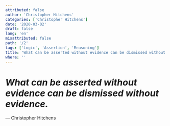 ```yaml
---
attributed: false
author: 'Christopher Hitchens'
categories: ['Christopher Hitchens']
date: '2020-03-02'
draft: false
lang: 'en'
misattributed: false
path: '/2'
tags: ['Logic', 'Assertion', 'Reasoning']
title: 'What can be asserted without evidence can be dismissed without evidence.'
where: ''
---
```


# *What can be asserted without evidence can be dismissed without evidence.*
&mdash; Christopher Hitchens